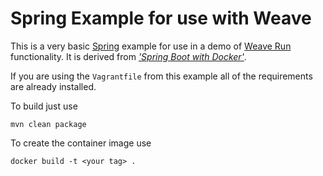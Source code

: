 # Spring Example for use with Weave

This is a very basic [Spring](http://spring.io) example for use in a demo of [Weave Run](http://weave.works/run) functionality. It is derived from [_'Spring Boot with Docker'_](http://spring.io/guides/gs/spring-boot-docker/).

If you are using the `Vagrantfile` from this example all of the requirements are already installed.

To build just use 
~~~
mvn clean package
~~~

To create the container image use

~~~
docker build -t <your tag> .
~~~
